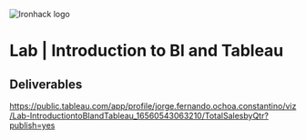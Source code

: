 ![Ironhack logo](https://i.imgur.com/1QgrNNw.png)

# Lab | Introduction to BI and Tableau


## Deliverables

https://public.tableau.com/app/profile/jorge.fernando.ochoa.constantino/viz/Lab-IntroductiontoBIandTableau_16560543063210/TotalSalesbyQtr?publish=yes

